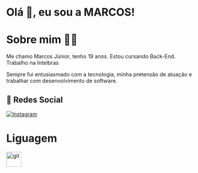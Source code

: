  # Olá  👋, eu sou a MARCOS! 

# Sobre mim 👨‍💻

 Me chamo Marcos Júnior, tenho 19 anos. Estou cursando Back-End.
 Trabalho na Intelbras

  Sempre fui entusiasmado com a tecnologia, minha pretensão  de atuação e trabalhar com desenvolvimento de software.


## 🔗 Redes Social
[![Instagram](https://img.shields.io/badge/-Instagram-%23E4405F?style=for-the-badge&logo=instagram&logoColor=white
)](https://www.instagram.com/marcos_junnioor?igsh=MW1mYjVjZ3dxdzhhbw==)

# Liguagem 

<a href="https://git-scm.com/" target="_blank"> <img src="https://www.vectorlogo.zone/logos/git-scm/git-scm-icon.svg" alt="git" width="40"/> 
